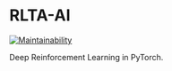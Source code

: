 # RLTA-AI
[![Maintainability](https://api.codeclimate.com/v1/badges/aa5c474a7e1782e9e286/maintainability)](https://codeclimate.com/github/TusharGupta01/RLTA-AI/maintainability)

Deep Reinforcement Learning in PyTorch.
